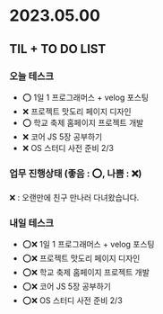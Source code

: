 # 2023.05.00

## TIL + TO DO LIST

### 오늘 테스크

- ⭕ 1일 1 프로그래머스 + velog 포스팅
- ❌ 프로젝트 맛도리 페이지 디자인
- ⭕ 학교 축제 홈페이지 프로젝트 개발
- ❌ 코어 JS 5장 공부하기
- ❌ OS 스터디 사전 준비 2/3

### 업무 진행상태 (좋음 : ⭕, 나쁨 : ❌)

❌ : 오랜만에 친구 만나러 다녀왔습니다.

### 내일 테스크

- ⭕❌ 1일 1 프로그래머스 + velog 포스팅
- ⭕❌ 프로젝트 맛도리 페이지 디자인
- ⭕❌ 학교 축제 홈페이지 프로젝트 개발
- ⭕❌ 코어 JS 5장 공부하기
- ⭕❌ OS 스터디 사전 준비 2/3
